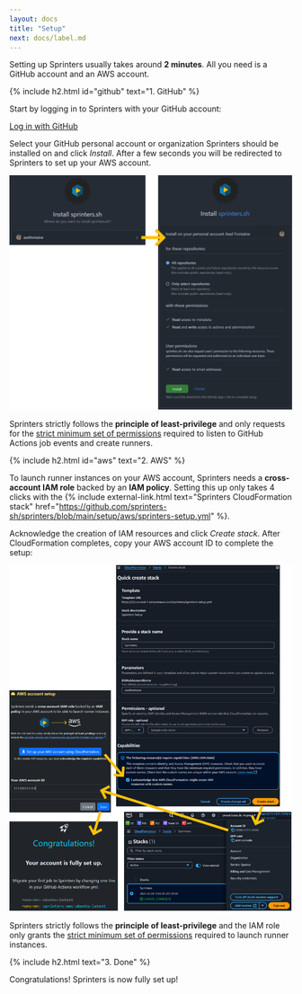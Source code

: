 ```yaml
---
layout: docs
title: "Setup"
next: docs/label.md
---
```


Setting up Sprinters usually takes around **2 minutes**. All you need is a GitHub account and an AWS account.

{% include h2.html id="github" text="1. GitHub" %}

Start by logging in to Sprinters with your GitHub account:

<a href="https://console.sprinters.sh/login" target="_blank" class="btn btn-primary"><i class='bi bi-github me-2'></i>Log in with GitHub</a>

Select your GitHub personal account or organization Sprinters should be installed on and
click _Install_. After a few seconds you will be redirected to Sprinters to set up your AWS account.

<img src="/assets/setup/github.png" alt="Sprinters GitHub App setup" class="screenshot">

Sprinters strictly follows the **principle of least-privilege** and
only requests for the [strict minimum set of permissions](/docs/security#github-permissions) required to listen
to GitHub Actions job events and create runners.

{% include h2.html id="aws" text="2. AWS" %}

To launch runner instances on your AWS account, Sprinters needs a **cross-account IAM role** backed by an **IAM policy**.
Setting this up only takes 4 clicks with the {% include external-link.html text="Sprinters CloudFormation stack"
        href="https://github.com/sprinters-sh/sprinters/blob/main/setup/aws/sprinters-setup.yml" %}.

Acknowledge the creation of IAM resources
and click _Create stack_. After CloudFormation completes, copy your AWS account ID to complete the setup:

<img src="/assets/setup/aws.png" alt="Sprinters AWS CloudFormation setup" class="screenshot">

Sprinters strictly follows the **principle of least-privilege** and the IAM role
only grants the [strict minimum set of permissions](/docs/security#aws-permissions) required to launch runner instances.

{% include h2.html text="3. Done" %}

Congratulations! Sprinters is now fully set up!
